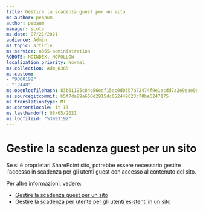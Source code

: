 ```yaml
---
title: Gestire la scadenza guest per un sito
ms.author: pebaum
author: pebaum
manager: scotv
ms.date: 07/21/2021
audience: Admin
ms.topic: article
ms.service: o365-administration
ROBOTS: NOINDEX, NOFOLLOW
localization_priority: Normal
ms.collection: Adm_O365
ms.custom:
- "9000192"
- "12448"
ms.openlocfilehash: 83b61195c84e56edf15ac0d03b7a72474f9e1ecdd7a2e9eae98bab59c16f1b02
ms.sourcegitcommit: b5f7da89a650d2915dc652449623c78be6247175
ms.translationtype: MT
ms.contentlocale: it-IT
ms.lasthandoff: 08/05/2021
ms.locfileid: "53993192"
---
```

# <a name="manage-guest-expiration-for-a-site"></a>Gestire la scadenza guest per un sito

Se si è proprietari SharePoint sito, potrebbe essere necessario gestire l'accesso in scadenza per gli utenti guest con accesso al contenuto del sito.

Per altre informazioni, vedere:

- [Gestire la scadenza guest per un sito](https://support.microsoft.com/office/manage-guest-expiration-for-a-site-25bee24f-42ad-4ee8-8402-4186eed74dea)
- [Gestire la scadenza per utente per gli utenti esistenti in un sito](/sharepoint/dev/solution-guidance/manage-user-sharing-expiration)